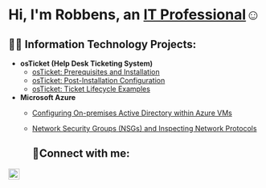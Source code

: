 <h1>Hi, I'm Robbens, an <a href="https://linkedin.com/in/rpetitmay/">IT Professional</a>☺</h1>

<h2>👨‍💻 Information Technology Projects:</h2>

- <b>osTicket (Help Desk Ticketing System)</b>
  - [osTicket: Prerequisites and Installation](https://github.com/RPetitmay/osticket-prereqs)
  - [osTicket: Post-Installation Configuration](https://github.com/RPetitmay/post-install-config)
  - [osTicket: Ticket Lifecycle Examples](https://github.com/RPetitmay/ticket-lifecycle)
- <b>Microsoft Azure</b>
  - [Configuring On-premises Active Directory within Azure VMs](https://github.com/RPetitmay/configure-ad)
  - [Network Security Groups (NSGs) and Inspecting Network Protocols](https://github.com/RPetitmay/azure-network-protocols)
 
    <h2>🤳Connect with me:</h2>


[<img align="left" alt="Nemesio | LinkedIn" width="22px" src="https://cdn.jsdelivr.net/npm/simple-icons@v3/icons/linkedin.svg" />][linkedin]



[linkedin]: https://linkedin.com/in/rpetitmay



